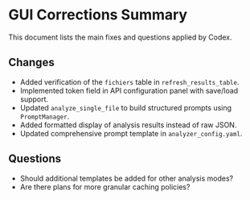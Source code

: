 # GUI Corrections Summary

This document lists the main fixes and questions applied by Codex.

## Changes
- Added verification of the `fichiers` table in `refresh_results_table`.
- Implemented token field in API configuration panel with save/load support.
- Updated `analyze_single_file` to build structured prompts using `PromptManager`.
- Added formatted display of analysis results instead of raw JSON.
- Updated comprehensive prompt template in `analyzer_config.yaml`.

## Questions
- Should additional templates be added for other analysis modes?
- Are there plans for more granular caching policies?
